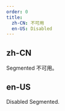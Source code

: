 ```yaml
---
order: 0
title:
  zh-CN: 不可用
  en-US: Disabled
---
```


## zh-CN

Segmented 不可用。

## en-US

Disabled Segmented.
